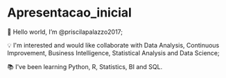 # Apresentacao_inicial

👸 Hello world, I’m @priscilapalazzo2017;

💡 I'm interested and would like collaborate with Data Analysis, Continuous Improvement, Business Intelligence, Statistical Analysis and Data Science;

📚 I've been learning Python, R, Statistics, BI and SQL.
